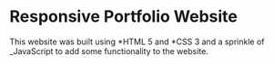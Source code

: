 # Responsive Portfolio Website 

This website was built using *HTML 5 and *CSS 3 and a sprinkle of _JavaScript to add some functionality to the website. 
